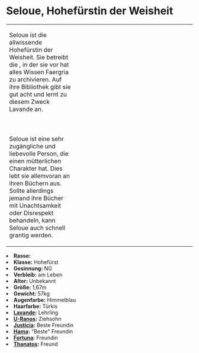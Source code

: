 # Seloue, Hohefürstin der Weisheit

<primary-label ref="npc"/>

<secondary-label ref="faergria"/>

<secondary-label ref="2"/>

<table>
<tr><td>
<p>
Seloue ist die allwissende Hohefürstin der Weisheit. Sie betreibt die
<a href="Blooming-Fjord.md" anchor="gro-e-bibliothek-von-hal"></a>, in der sie vor hat alles Wissen Faergria zu
archivieren. Auf ihre Bibliothek gibt sie gut acht und lernt zu diesem Zweck Lavande an.
<br></br><br></br>
Seloue ist eine sehr zugängliche und liebevolle Person, die einen mütterlichen Charakter hat. Dies lebt sie allemvoran
an ihren Büchern aus. Sollte allerdings jemand ihre Bücher mit Unachtsamkeit oder Disrespekt behandeln, kann Seloue
auch schnell grantig werden.
</p>

</td><td width="300">
<!-- Edit here -->
<img src="seloue.png" alt="" />
</td></tr>
</table>

<procedure title="Allgemeine Informationen">
<list columns="3">
<li><b>Rasse:</b> <a href="Folks.md" anchor="halbelfen"></a></li>
<li><b>Klasse:</b> Hohefürst</li>
<li><b>Gesinnung:</b> NG</li>
<li><b>Verbleib:</b> am Leben</li>
</list>
</procedure>

<procedure title="Aussehen">
<list columns="3">
<li><b>Alter:</b> Unbekannt</li>
<li><b>Größe:</b> 1,67m</li>
<li><b>Gewicht:</b> 57kg</li>
<li><b>Augenfarbe:</b> Himmelblau</li>
<li><b>Haarfarbe:</b> Türkis</li>
<!-- <li><b>Maße:</b> 95/71-62-90</li> -->
</list>
</procedure>

<procedure title="Beziehungen">
<list columns="3">
<li><b><a href="Lavande.md">Lavande</a>:</b> Lehrling</li>
<li><b><a href="U-Ranos.md">U-Ranos</a>:</b> Ziehsohn</li>
<li><b><a href="Justicia.md">Justicia</a>:</b> Beste Freundin</li>
<li><b><a href="Hama.md">Hama</a>:</b> "Beste" Freundin</li>
<li><b><a href="Fortuna.md">Fortuna</a>:</b> Freundin</li>
<li><b><a href="Thanatos.md">Thanatos</a>:</b> Freund</li>
<!-- <li><b><a href="Adamar.md">Adamar</a>:</b> Freund</li> -->
</list>
</procedure>


<!--
## Notizen

- **Ziele:** Den Bewohnern Faergrias Wissen zugänglicher machen, Bildung für alle, Wissen archivieren
- **Geheimnisse:** Praktisch alles
-->